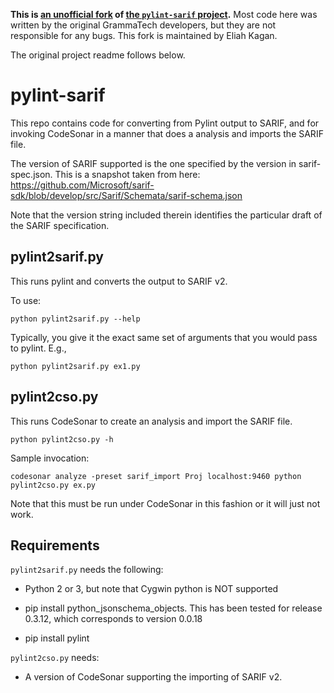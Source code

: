 **This is [an unofficial fork](https://github.com/EliahKagan/pylint-sarif) of
[the `pylint-sarif` project](https://github.com/GrammaTech/pylint-sarif).** Most
code here was written by the original GrammaTech developers, but they are not
responsible for any bugs. This fork is maintained by Eliah Kagan.

The original project readme follows below.

# pylint-sarif

This repo contains code for converting from Pylint output to SARIF, and for
invoking CodeSonar in a manner that does a analysis and imports the SARIF file.

The version of SARIF supported is the one specified by the version
in sarif-spec.json. This is a snapshot taken from here:
https://github.com/Microsoft/sarif-sdk/blob/develop/src/Sarif/Schemata/sarif-schema.json

Note that the version string included therein identifies the particular draft of
the SARIF specification.

## pylint2sarif.py

This runs pylint and converts the output to SARIF v2.

To use:
```
python pylint2sarif.py --help
```

Typically, you give it the exact same set of arguments that you would pass to pylint. E.g.,

```
python pylint2sarif.py ex1.py
```

## pylint2cso.py

This runs CodeSonar to create an analysis and import the SARIF file.

```
python pylint2cso.py -h
```

Sample invocation:

```
codesonar analyze -preset sarif_import Proj localhost:9460 python pylint2cso.py ex.py
```

Note that this must be run under CodeSonar in this fashion or it will just not work.


## Requirements
`pylint2sarif.py` needs the following:
* Python 2 or 3, but note that Cygwin python is NOT supported
* pip install python_jsonschema_objects. This has been tested for release 0.3.12, which corresponds to version 0.0.18

* pip install pylint

`pylint2cso.py` needs:
* A version of CodeSonar supporting the importing of SARIF v2.
